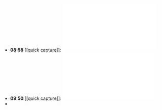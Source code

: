 - **08:58** [[quick capture]]: ![%E6%95%B0%E6%8D%AE%E5%AF%86%E9%9B%86%E5%9E%8B%E5%BA%94%E7%94%A8%E7%B3%BB%E7%BB%9F%E8%AE%BE%E8%AE%A1%20(Martin%20Kleppmann%20%E8%91%97%20%E8%B5%B5%E5%86%9B%E5%B9%B3%20%20%E6%9D%8E%E4%B8%89%E5%B9%B3%20%20%E5%90%95%E4%BA%91%E6%9D%BE%20%20%E8%80%BF%E7%85%9C%20%E8%AF%91)%20(z-lib.org)](../assets/%E6%95%B0%E6%8D%AE%E5%AF%86%E9%9B%86%E5%9E%8B%E5%BA%94%E7%94%A8%E7%B3%BB%E7%BB%9F%E8%AE%BE%E8%AE%A1%20(Martin%20Kleppmann%20%E8%91%97%20%E8%B5%B5%E5%86%9B%E5%B9%B3%20%20%E6%9D%8E%E4%B8%89%E5%B9%B3%20%20%E5%90%95%E4%BA%91%E6%9D%BE%20%20%E8%80%BF%E7%85%9C%20%E8%AF%91)%20(z-lib.org).pdf)
- **09:50** [[quick capture]]: ![%E3%80%8A%E9%B8%9F%E5%93%A5%E7%9A%84Linux%E7%A7%81%E6%88%BF%E8%8F%9C-%E5%9F%BA%E7%A1%80%E7%AF%87%E3%80%8B%E7%AC%AC%E5%9B%9B%E7%89%88](../assets/%E3%80%8A%E9%B8%9F%E5%93%A5%E7%9A%84Linux%E7%A7%81%E6%88%BF%E8%8F%9C-%E5%9F%BA%E7%A1%80%E7%AF%87%E3%80%8B%E7%AC%AC%E5%9B%9B%E7%89%88.pdf)
-